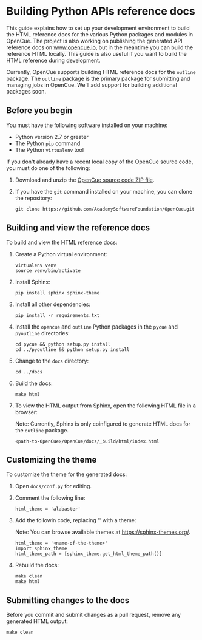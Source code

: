 # Building Python APIs reference docs

This guide explains how to set up your development environment to build the
HTML reference docs for the various Python packages and modules in OpenCue. The
project is also working on publishing the generated API reference docs on
www.opencue.io, but in the meantime you can build the reference HTML locally.
This guide is also useful if you want to build the HTML reference during
development.

Currently, OpenCue supports building HTML reference docs for the `outline`
package. The `outline` package is the primary package for submitting and
managing jobs in OpenCue. We'll add support for building additional
packages soon.

## Before you begin

You must have the following software installed on your machine:

*   Python version 2.7 or greater
*   The Python `pip` command
*   The Python `virtualenv` tool

If you don't already have a recent local copy of the OpenCue source code, you
must do one of the following:

1.  Download and unzip the
    [OpenCue source code ZIP file](https://github.com/AcademySoftwareFoundation/OpenCue/archive/master.zip).

2.  If you have the `git` command installed on your machine, you can clone
    the repository:

    ```
    git clone https://github.com/AcademySoftwareFoundation/OpenCue.git
    ```

## Building and view the reference docs

To build and view the HTML reference docs:

1.  Create a Python virtual environment:

    ```
    virtualenv venv
    source venv/bin/activate
    ```

1.  Install Sphinx:

    ```
    pip install sphinx sphinx-theme
    ```

1.  Install all other dependencies:

    ```
    pip install -r requirements.txt
    ```

1.  Install the `opencue` and `outline` Python packages in
    the `pycue` and `pyoutline` directories:

    ```
    cd pycue && python setup.py install
    cd ../pyoutline && python setup.py install
    ```

1.  Change to the `docs` directory:

    ```
    cd ../docs
    ```

1.  Build the docs:

    ```
    make html
    ```

1.  To view the HTML output from Sphinx, open the following HTML file in a
    browser:

    Note: Currently, Sphinx is only coinfigured to generate HTML docs for the
    `outline` package.

    ```
    <path-to-OpenCue>/OpenCue/docs/_build/html/index.html
    ```

## Customizing the theme

To customize the theme for the generated docs:

1.  Open `docs/conf.py` for editing.

1.  Comment the following line:

    ```
    html_theme = 'alabaster'
    ```

1.  Add the followin code, replacing '<name-of-the-theme>' with a theme:

    Note: You can browse available themes at https://sphinx-themes.org/.

    ```
    html_theme = '<name-of-the-theme>'
    import sphinx_theme
    html_theme_path = [sphinx_theme.get_html_theme_path()]
    ```

1.  Rebuild the docs:

    ```
    make clean
    make html
    ```

## Submitting changes to the docs

Before you commit and submit changes as a pull request, remove any generated
HTML output:

```
make clean
```